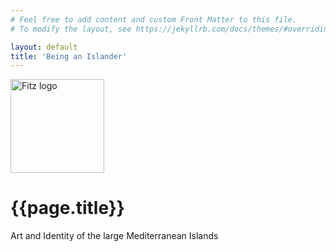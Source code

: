 ```yaml
---
# Feel free to add content and custom Front Matter to this file.
# To modify the layout, see https://jekyllrb.com/docs/themes/#overriding-theme-defaults

layout: default
title: 'Being an Islander'
---
```


<div class="section" id="holding">
  <div class="intro col-md-12">
  <a href="https://www.fitzmuseum.cam.ac.uk"><img src="https://beta.fitz.ms/images/logos/Fitz_logo_white.png" width="150" alt="Fitz logo" /></a>
  <h1>{{page.title}}</h1>
  <p>Art and Identity of the large Mediterranean Islands</p>
  </div>
</div>
<div id="player">
    <audio autoplay >
     <source src="{{ site.baseurl }}/mp3/sea.mp3" type="audio/mpeg">
                If you're reading this, audio isn't supported.
    </audio>
</div>
